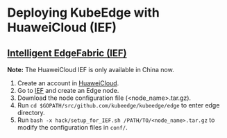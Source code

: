 # Deploying KubeEdge with HuaweiCloud (IEF)

## [Intelligent EdgeFabric (IEF)](https://www.huaweicloud.com/product/ief.html)
**Note:** The HuaweiCloud IEF is only available in China now.

1. Create an account in [HuaweiCloud](https://www.huaweicloud.com).
2. Go to [IEF](https://www.huaweicloud.com/product/ief.html) and create an Edge node.
3. Download the node configuration file (<node_name>.tar.gz).
4. Run `cd $GOPATH/src/github.com/kubeedge/kubeedge/edge` to enter edge directory.
5. Run `bash -x hack/setup_for_IEF.sh /PATH/TO/<node_name>.tar.gz` to modify the configuration files in `conf/`.
